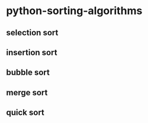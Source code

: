 # python-sorting-algorithms

## selection sort

## insertion sort

## bubble sort

## merge sort

## quick sort
